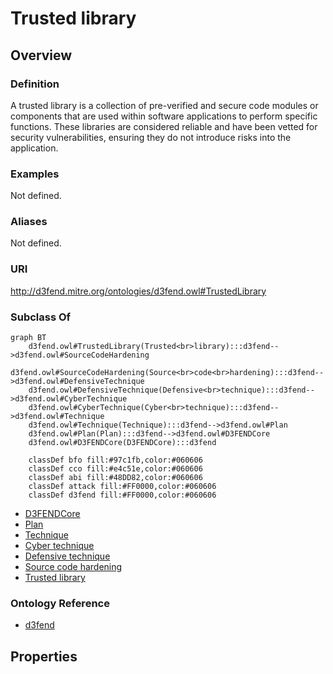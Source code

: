 # Trusted library

## Overview

### Definition
A trusted library is a collection of pre-verified and secure code modules or components that are used within software applications to perform specific functions. These libraries are considered reliable and have been vetted for security vulnerabilities, ensuring they do not introduce risks into the application.

### Examples
Not defined.

### Aliases
Not defined.

### URI
http://d3fend.mitre.org/ontologies/d3fend.owl#TrustedLibrary

### Subclass Of
```mermaid
graph BT
    d3fend.owl#TrustedLibrary(Trusted<br>library):::d3fend-->d3fend.owl#SourceCodeHardening
    d3fend.owl#SourceCodeHardening(Source<br>code<br>hardening):::d3fend-->d3fend.owl#DefensiveTechnique
    d3fend.owl#DefensiveTechnique(Defensive<br>technique):::d3fend-->d3fend.owl#CyberTechnique
    d3fend.owl#CyberTechnique(Cyber<br>technique):::d3fend-->d3fend.owl#Technique
    d3fend.owl#Technique(Technique):::d3fend-->d3fend.owl#Plan
    d3fend.owl#Plan(Plan):::d3fend-->d3fend.owl#D3FENDCore
    d3fend.owl#D3FENDCore(D3FENDCore):::d3fend
    
    classDef bfo fill:#97c1fb,color:#060606
    classDef cco fill:#e4c51e,color:#060606
    classDef abi fill:#48DD82,color:#060606
    classDef attack fill:#FF0000,color:#060606
    classDef d3fend fill:#FF0000,color:#060606
```

- [D3FENDCore](/docs/ontology/reference/model/D3FENDCore/D3FENDCore.md)
- [Plan](/docs/ontology/reference/model/D3FENDCore/Plan/Plan.md)
- [Technique](/docs/ontology/reference/model/D3FENDCore/Plan/Technique/Technique.md)
- [Cyber technique](/docs/ontology/reference/model/D3FENDCore/Plan/Technique/Cyber%20technique/Cyber%20technique.md)
- [Defensive technique](/docs/ontology/reference/model/D3FENDCore/Plan/Technique/Cyber%20technique/Defensive%20technique/Defensive%20technique.md)
- [Source code hardening](/docs/ontology/reference/model/D3FENDCore/Plan/Technique/Cyber%20technique/Defensive%20technique/Source%20code%20hardening/Source%20code%20hardening.md)
- [Trusted library](/docs/ontology/reference/model/D3FENDCore/Plan/Technique/Cyber%20technique/Defensive%20technique/Source%20code%20hardening/Trusted%20library/Trusted%20library.md)


### Ontology Reference
- [d3fend](http://d3fend.mitre.org/ontologies/d3fend.owl#)

## Properties
